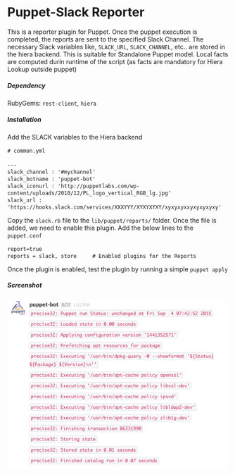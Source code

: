 Puppet-Slack Reporter
=====================

This is a reporter plugin for Puppet. Once the puppet execution is completed, the reports are sent to the specified Slack Channel. The necessary Slack variables like, `SLACK_URL`, `SLACK_CHANNEL`, etc.. are stored in the hiera backend. This is suitable for Standalone Puppet model. Local facts are computed durin runtime of the script (as facts are mandatory for Hiera Lookup outside puppet)


##### Dependency

RubyGems: `rest-client`, `hiera`


##### Installation

Add the SLACK variables to the Hiera backend

	# common.yml

	---
	slack_channel : '#mychannel'
	slack_botname : 'puppet-bot'
	slack_iconurl : 'http://puppetlabs.com/wp-content/uploads/2010/12/PL_logo_vertical_RGB_lg.jpg'
	slack_url : 'https://hooks.slack.com/services/XXXYYY/XYXYXYXY/xyxyxyxxyxyxyxyxy'

Copy the `slack.rb` file to the `lib/puppet/reports/` folder. Once the file is added, we need to enable this plugin. Add the below lines to the `puppet.conf`

	report=true
	reports = slack, store     # Enabled plugins for the Reports

Once the plugin is enabled, test the plugin by running a simple `puppet apply`


##### Screenshot

![Alt text](/screenshots/slack-puppet.png?raw=true "Slack-Puppet")
